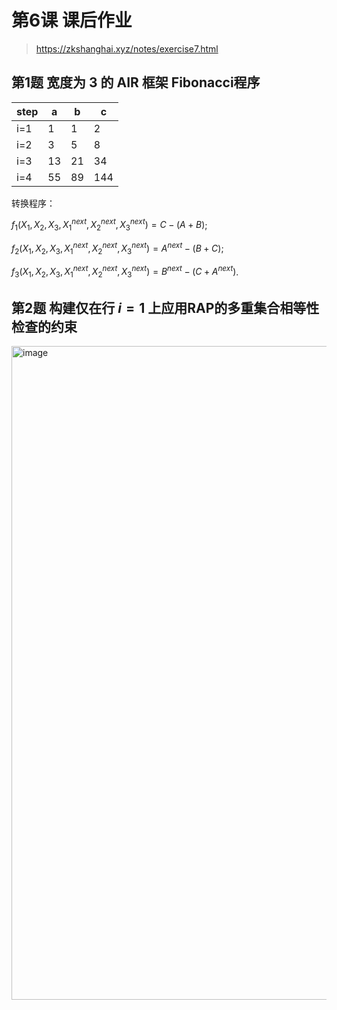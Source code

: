 # 第6课 课后作业

> https://zkshanghai.xyz/notes/exercise7.html

## 第1题 宽度为 3 的 AIR 框架 Fibonacci程序

|step|a|b|c|
|----|----|----|----|
|i=1|1|1|2|
|i=2|3|5|8|
|i=3|13|21|34|
|i=4|55|89|144|

转换程序：

 $f_1(X_1,X_2,X_3,X_1^{next},X_2^{next},X_3^{next}) = C - (A + B)$;
 
 $f_2(X_1,X_2,X_3,X_1^{next},X_2^{next},X_3^{next}) = A^{next} - (B + C)$;
 
 $f_3(X_1,X_2,X_3,X_1^{next},X_2^{next},X_3^{next}) = B^{next} - (C + A^{next})$.

## 第2题 构建仅在行 $i=1$ 上应用RAP的多重集合相等性检查的约束

<img width="1046" alt="image" src="https://github.com/DessertHeart/zkshanghai-workshop/assets/93460127/384ba7c9-c68f-4f11-a900-d1ec0364d0fa">
